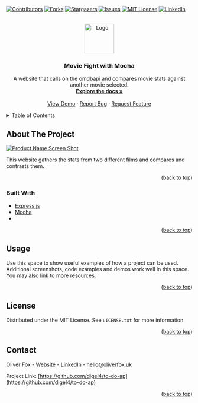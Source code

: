 <div id="top"></div>

[![Contributors][contributors-shield]][contributors-url]
[![Forks][forks-shield]][forks-url]
[![Stargazers][stars-shield]][stars-url]
[![Issues][issues-shield]][issues-url]
[![MIT License][license-shield]][license-url]
[![LinkedIn][linkedin-shield]][linkedin-url]



<!-- PROJECT LOGO -->
<br />
<div align="center">
  <a href="https://github.com/digel4/to-do-app">
    <img src="https://user-images.githubusercontent.com/58178649/168482806-e21b58f2-1e50-413f-afaf-4ce42e1fff91.png" alt="Logo" width="80" height="80">
  </a>

<h3 align="center">Movie Fight with Mocha</h3>

  <p align="center">
   A website that calls on the omdbapi and compares movie stats against another movie selected.
    <br />
    <a href="https://github.com/digel4/to-do-ap"><strong>Explore the docs »</strong></a>
    <br />
    <br />
    <a href="https://github.com/github_username/repo_name">View Demo</a>
    ·
    <a href="https://github.com/digel4/to-do-ap/issues">Report Bug</a>
    ·
    <a href="https://github.com/digel4/to-do-ap/issues">Request Feature</a>
  </p>
</div>



<!-- TABLE OF CONTENTS -->
<details>
  <summary>Table of Contents</summary>
  <ol>
    <li>
      <a href="#about-the-project">About The Project</a>
      <ul>
        <li><a href="#built-with">Built With</a></li>
      </ul>
    </li>
    <li><a href="#usage">Usage</a></li>
    <li><a href="#license">License</a></li>
    <li><a href="#contact">Contact</a></li>
  </ol>
</details>



<!-- ABOUT THE PROJECT -->
## About The Project

[![Product Name Screen Shot][product-screenshot]](https://example.com)

This website gathers the stats from two different films and compares and contrasts them.
<p align="right">(<a href="#top">back to top</a>)</p>



### Built With

* [Express.js](https://expressjs.com/)
* [Mocha](https://mochajs.org/)
* 
<p align="right">(<a href="#top">back to top</a>)</p>


<!-- USAGE EXAMPLES -->
## Usage

Use this space to show useful examples of how a project can be used. Additional screenshots, code examples and demos work well in this space. You may also link to more resources.


<p align="right">(<a href="#top">back to top</a>)</p>



<!-- LICENSE -->
## License

Distributed under the MIT License. See `LICENSE.txt` for more information.

<p align="right">(<a href="#top">back to top</a>)</p>



<!-- CONTACT -->
## Contact

Oliver Fox - [Website](https://oliverfox.uk/) - [LinkedIn](https://www.linkedin.com/in/oliver-fox-uk/) - hello@oliverfox.uk

Project Link: [https://github.com/digel4/to-do-ap](https://github.com/digel4/to-do-ap)

<p align="right">(<a href="#top">back to top</a>)</p>



<!-- MARKDOWN LINKS & IMAGES -->
<!-- https://www.markdownguide.org/basic-syntax/#reference-style-links -->
[contributors-shield]: https://img.shields.io/github/contributors/digel4/to-do-ap.svg?style=for-the-badge
[contributors-url]: https://github.com/digel4/to-do-ap/graphs/contributors
[forks-shield]: https://img.shields.io/github/forks/digel4/to-do-ap.svg?style=for-the-badge
[forks-url]: https://github.com/digel4/to-do-ap/network/members
[stars-shield]: https://img.shields.io/github/stars/digel4/to-do-ap.svg?style=for-the-badge
[stars-url]: https://github.com/digel4/to-do-ap/stargazers
[issues-shield]: https://img.shields.io/github/issues/digel4/to-do-ap.svg?style=for-the-badge
[issues-url]: https://github.com/digel4/to-do-ap/issues
[license-shield]: https://img.shields.io/github/license/digel4/to-do-ap.svg?style=for-the-badge
[license-url]: https://github.com/digel4/to-do-ap/blob/master/LICENSE.txt
[linkedin-shield]: https://img.shields.io/badge/-LinkedIn-black.svg?style=for-the-badge&logo=linkedin&colorB=555
[linkedin-url]: https://www.linkedin.com/in/oliver-fox-uk/
[product-screenshot]: https://user-images.githubusercontent.com/58178649/168482992-5f5dab55-25fe-4262-89cb-c36be643fb26.png



